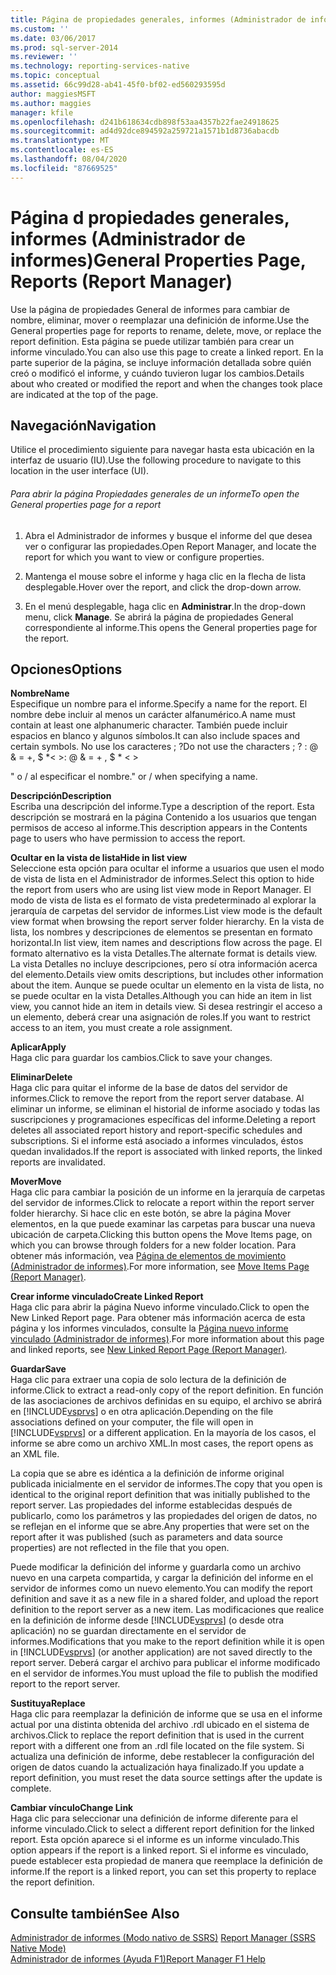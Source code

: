 ```yaml
---
title: Página de propiedades generales, informes (Administrador de informes) | Microsoft Docs
ms.custom: ''
ms.date: 03/06/2017
ms.prod: sql-server-2014
ms.reviewer: ''
ms.technology: reporting-services-native
ms.topic: conceptual
ms.assetid: 66c99d28-ab41-45f0-bf02-ed560293595d
author: maggiesMSFT
ms.author: maggies
manager: kfile
ms.openlocfilehash: d241b618634cdb898f53aa4357b22fae24918625
ms.sourcegitcommit: ad4d92dce894592a259721a1571b1d8736abacdb
ms.translationtype: MT
ms.contentlocale: es-ES
ms.lasthandoff: 08/04/2020
ms.locfileid: "87669525"
---
```

# <a name="general-properties-page-reports-report-manager"></a><span data-ttu-id="cb324-102">Página d propiedades generales, informes (Administrador de informes)</span><span class="sxs-lookup"><span data-stu-id="cb324-102">General Properties Page, Reports (Report Manager)</span></span>
  <span data-ttu-id="cb324-103">Use la página de propiedades General de informes para cambiar de nombre, eliminar, mover o reemplazar una definición de informe.</span><span class="sxs-lookup"><span data-stu-id="cb324-103">Use the General properties page for reports to rename, delete, move, or replace the report definition.</span></span> <span data-ttu-id="cb324-104">Esta página se puede utilizar también para crear un informe vinculado.</span><span class="sxs-lookup"><span data-stu-id="cb324-104">You can also use this page to create a linked report.</span></span> <span data-ttu-id="cb324-105">En la parte superior de la página, se incluye información detallada sobre quién creó o modificó el informe, y cuándo tuvieron lugar los cambios.</span><span class="sxs-lookup"><span data-stu-id="cb324-105">Details about who created or modified the report and when the changes took place are indicated at the top of the page.</span></span>  
  
## <a name="navigation"></a><span data-ttu-id="cb324-106">Navegación</span><span class="sxs-lookup"><span data-stu-id="cb324-106">Navigation</span></span>  
 <span data-ttu-id="cb324-107">Utilice el procedimiento siguiente para navegar hasta esta ubicación en la interfaz de usuario (IU).</span><span class="sxs-lookup"><span data-stu-id="cb324-107">Use the following procedure to navigate to this location in the user interface (UI).</span></span>  
  
###### <a name="to-open-the-general-properties-page-for-a-report"></a><span data-ttu-id="cb324-108">Para abrir la página Propiedades generales de un informe</span><span class="sxs-lookup"><span data-stu-id="cb324-108">To open the General properties page for a report</span></span>  
  
1.  <span data-ttu-id="cb324-109">Abra el Administrador de informes y busque el informe del que desea ver o configurar las propiedades.</span><span class="sxs-lookup"><span data-stu-id="cb324-109">Open Report Manager, and locate the report for which you want to view or configure properties.</span></span>  
  
2.  <span data-ttu-id="cb324-110">Mantenga el mouse sobre el informe y haga clic en la flecha de lista desplegable.</span><span class="sxs-lookup"><span data-stu-id="cb324-110">Hover over the report, and click the drop-down arrow.</span></span>  
  
3.  <span data-ttu-id="cb324-111">En el menú desplegable, haga clic en **Administrar**.</span><span class="sxs-lookup"><span data-stu-id="cb324-111">In the drop-down menu, click **Manage**.</span></span> <span data-ttu-id="cb324-112">Se abrirá la página de propiedades General correspondiente al informe.</span><span class="sxs-lookup"><span data-stu-id="cb324-112">This opens the General properties page for the report.</span></span>  
  
## <a name="options"></a><span data-ttu-id="cb324-113">Opciones</span><span class="sxs-lookup"><span data-stu-id="cb324-113">Options</span></span>  
 <span data-ttu-id="cb324-114">**Nombre**</span><span class="sxs-lookup"><span data-stu-id="cb324-114">**Name**</span></span>  
 <span data-ttu-id="cb324-115">Especifique un nombre para el informe.</span><span class="sxs-lookup"><span data-stu-id="cb324-115">Specify a name for the report.</span></span> <span data-ttu-id="cb324-116">El nombre debe incluir al menos un carácter alfanumérico.</span><span class="sxs-lookup"><span data-stu-id="cb324-116">A name must contain at least one alphanumeric character.</span></span> <span data-ttu-id="cb324-117">También puede incluir espacios en blanco y algunos símbolos.</span><span class="sxs-lookup"><span data-stu-id="cb324-117">It can also include spaces and certain symbols.</span></span> <span data-ttu-id="cb324-118">No use los caracteres ; ?</span><span class="sxs-lookup"><span data-stu-id="cb324-118">Do not use the characters ; ?</span></span> <span data-ttu-id="cb324-119">: \@ & = +, $ \*\< ></span><span class="sxs-lookup"><span data-stu-id="cb324-119">: \@ & = + , $ \* \< ></span></span>  
  
 <span data-ttu-id="cb324-120">" o / al especificar el nombre.</span><span class="sxs-lookup"><span data-stu-id="cb324-120">" or / when specifying a name.</span></span>  
  
 <span data-ttu-id="cb324-121">**Descripción**</span><span class="sxs-lookup"><span data-stu-id="cb324-121">**Description**</span></span>  
 <span data-ttu-id="cb324-122">Escriba una descripción del informe.</span><span class="sxs-lookup"><span data-stu-id="cb324-122">Type a description of the report.</span></span> <span data-ttu-id="cb324-123">Esta descripción se mostrará en la página Contenido a los usuarios que tengan permisos de acceso al informe.</span><span class="sxs-lookup"><span data-stu-id="cb324-123">This description appears in the Contents page to users who have permission to access the report.</span></span>  
  
 <span data-ttu-id="cb324-124">**Ocultar en la vista de lista**</span><span class="sxs-lookup"><span data-stu-id="cb324-124">**Hide in list view**</span></span>  
 <span data-ttu-id="cb324-125">Seleccione esta opción para ocultar el informe a usuarios que usen el modo de vista de lista en el Administrador de informes.</span><span class="sxs-lookup"><span data-stu-id="cb324-125">Select this option to hide the report from users who are using list view mode in Report Manager.</span></span> <span data-ttu-id="cb324-126">El modo de vista de lista es el formato de vista predeterminado al explorar la jerarquía de carpetas del servidor de informes.</span><span class="sxs-lookup"><span data-stu-id="cb324-126">List view mode is the default view format when browsing the report server folder hierarchy.</span></span> <span data-ttu-id="cb324-127">En la vista de lista, los nombres y descripciones de elementos se presentan en formato horizontal.</span><span class="sxs-lookup"><span data-stu-id="cb324-127">In list view, item names and descriptions flow across the page.</span></span> <span data-ttu-id="cb324-128">El formato alternativo es la vista Detalles.</span><span class="sxs-lookup"><span data-stu-id="cb324-128">The alternate format is details view.</span></span> <span data-ttu-id="cb324-129">La vista Detalles no incluye descripciones, pero sí otra información acerca del elemento.</span><span class="sxs-lookup"><span data-stu-id="cb324-129">Details view omits descriptions, but includes other information about the item.</span></span> <span data-ttu-id="cb324-130">Aunque se puede ocultar un elemento en la vista de lista, no se puede ocultar en la vista Detalles.</span><span class="sxs-lookup"><span data-stu-id="cb324-130">Although you can hide an item in list view, you cannot hide an item in details view.</span></span> <span data-ttu-id="cb324-131">Si desea restringir el acceso a un elemento, deberá crear una asignación de roles.</span><span class="sxs-lookup"><span data-stu-id="cb324-131">If you want to restrict access to an item, you must create a role assignment.</span></span>  
  
 <span data-ttu-id="cb324-132">**Aplicar**</span><span class="sxs-lookup"><span data-stu-id="cb324-132">**Apply**</span></span>  
 <span data-ttu-id="cb324-133">Haga clic para guardar los cambios.</span><span class="sxs-lookup"><span data-stu-id="cb324-133">Click to save your changes.</span></span>  
  
 <span data-ttu-id="cb324-134">**Eliminar**</span><span class="sxs-lookup"><span data-stu-id="cb324-134">**Delete**</span></span>  
 <span data-ttu-id="cb324-135">Haga clic para quitar el informe de la base de datos del servidor de informes.</span><span class="sxs-lookup"><span data-stu-id="cb324-135">Click to remove the report from the report server database.</span></span> <span data-ttu-id="cb324-136">Al eliminar un informe, se eliminan el historial de informe asociado y todas las suscripciones y programaciones específicas del informe.</span><span class="sxs-lookup"><span data-stu-id="cb324-136">Deleting a report deletes all associated report history and report-specific schedules and subscriptions.</span></span> <span data-ttu-id="cb324-137">Si el informe está asociado a informes vinculados, éstos quedan invalidados.</span><span class="sxs-lookup"><span data-stu-id="cb324-137">If the report is associated with linked reports, the linked reports are invalidated.</span></span>  
  
 <span data-ttu-id="cb324-138">**Mover**</span><span class="sxs-lookup"><span data-stu-id="cb324-138">**Move**</span></span>  
 <span data-ttu-id="cb324-139">Haga clic para cambiar la posición de un informe en la jerarquía de carpetas del servidor de informes.</span><span class="sxs-lookup"><span data-stu-id="cb324-139">Click to relocate a report within the report server folder hierarchy.</span></span> <span data-ttu-id="cb324-140">Si hace clic en este botón, se abre la página Mover elementos, en la que puede examinar las carpetas para buscar una nueva ubicación de carpeta.</span><span class="sxs-lookup"><span data-stu-id="cb324-140">Clicking this button opens the Move Items page, on which you can browse through folders for a new folder location.</span></span> <span data-ttu-id="cb324-141">Para obtener más información, vea [Página de elementos de movimiento &#40;Administrador de informes&#41;](../../2014/reporting-services/move-items-page-report-manager.md).</span><span class="sxs-lookup"><span data-stu-id="cb324-141">For more information, see [Move Items Page &#40;Report Manager&#41;](../../2014/reporting-services/move-items-page-report-manager.md).</span></span>  
  
 <span data-ttu-id="cb324-142">**Crear informe vinculado**</span><span class="sxs-lookup"><span data-stu-id="cb324-142">**Create Linked Report**</span></span>  
 <span data-ttu-id="cb324-143">Haga clic para abrir la página Nuevo informe vinculado.</span><span class="sxs-lookup"><span data-stu-id="cb324-143">Click to open the New Linked Report page.</span></span> <span data-ttu-id="cb324-144">Para obtener más información acerca de esta página y los informes vinculados, consulte la [Página nuevo informe vinculado &#40;Administrador de informes&#41;](../../2014/reporting-services/new-linked-report-page-report-manager.md).</span><span class="sxs-lookup"><span data-stu-id="cb324-144">For more information about this page and linked reports, see [New Linked Report Page &#40;Report Manager&#41;](../../2014/reporting-services/new-linked-report-page-report-manager.md).</span></span>  
  
 <span data-ttu-id="cb324-145">**Guardar**</span><span class="sxs-lookup"><span data-stu-id="cb324-145">**Save**</span></span>  
 <span data-ttu-id="cb324-146">Haga clic para extraer una copia de solo lectura de la definición de informe.</span><span class="sxs-lookup"><span data-stu-id="cb324-146">Click to extract a read-only copy of the report definition.</span></span> <span data-ttu-id="cb324-147">En función de las asociaciones de archivos definidas en su equipo, el archivo se abrirá en [!INCLUDE[vsprvs](../includes/vsprvs-md.md)] o en otra aplicación.</span><span class="sxs-lookup"><span data-stu-id="cb324-147">Depending on the file associations defined on your computer, the file will open in [!INCLUDE[vsprvs](../includes/vsprvs-md.md)] or a different application.</span></span> <span data-ttu-id="cb324-148">En la mayoría de los casos, el informe se abre como un archivo XML.</span><span class="sxs-lookup"><span data-stu-id="cb324-148">In most cases, the report opens as an XML file.</span></span>  
  
 <span data-ttu-id="cb324-149">La copia que se abre es idéntica a la definición de informe original publicada inicialmente en el servidor de informes.</span><span class="sxs-lookup"><span data-stu-id="cb324-149">The copy that you open is identical to the original report definition that was initially published to the report server.</span></span> <span data-ttu-id="cb324-150">Las propiedades del informe establecidas después de publicarlo, como los parámetros y las propiedades del origen de datos, no se reflejan en el informe que se abre.</span><span class="sxs-lookup"><span data-stu-id="cb324-150">Any properties that were set on the report after it was published (such as parameters and data source properties) are not reflected in the file that you open.</span></span>  
  
 <span data-ttu-id="cb324-151">Puede modificar la definición del informe y guardarla como un archivo nuevo en una carpeta compartida, y cargar la definición del informe en el servidor de informes como un nuevo elemento.</span><span class="sxs-lookup"><span data-stu-id="cb324-151">You can modify the report definition and save it as a new file in a shared folder, and upload the report definition to the report server as a new item.</span></span> <span data-ttu-id="cb324-152">Las modificaciones que realice en la definición de informe desde [!INCLUDE[vsprvs](../includes/vsprvs-md.md)] (o desde otra aplicación) no se guardan directamente en el servidor de informes.</span><span class="sxs-lookup"><span data-stu-id="cb324-152">Modifications that you make to the report definition while it is open in [!INCLUDE[vsprvs](../includes/vsprvs-md.md)] (or another application) are not saved directly to the report server.</span></span> <span data-ttu-id="cb324-153">Deberá cargar el archivo para publicar el informe modificado en el servidor de informes.</span><span class="sxs-lookup"><span data-stu-id="cb324-153">You must upload the file to publish the modified report to the report server.</span></span>  
  
 <span data-ttu-id="cb324-154">**Sustituya**</span><span class="sxs-lookup"><span data-stu-id="cb324-154">**Replace**</span></span>  
 <span data-ttu-id="cb324-155">Haga clic para reemplazar la definición de informe que se usa en el informe actual por una distinta obtenida del archivo .rdl ubicado en el sistema de archivos.</span><span class="sxs-lookup"><span data-stu-id="cb324-155">Click to replace the report definition that is used in the current report with a different one from an .rdl file located on the file system.</span></span> <span data-ttu-id="cb324-156">Si actualiza una definición de informe, debe restablecer la configuración del origen de datos cuando la actualización haya finalizado.</span><span class="sxs-lookup"><span data-stu-id="cb324-156">If you update a report definition, you must reset the data source settings after the update is complete.</span></span>  
  
 <span data-ttu-id="cb324-157">**Cambiar vínculo**</span><span class="sxs-lookup"><span data-stu-id="cb324-157">**Change Link**</span></span>  
 <span data-ttu-id="cb324-158">Haga clic para seleccionar una definición de informe diferente para el informe vinculado.</span><span class="sxs-lookup"><span data-stu-id="cb324-158">Click to select a different report definition for the linked report.</span></span> <span data-ttu-id="cb324-159">Esta opción aparece si el informe es un informe vinculado.</span><span class="sxs-lookup"><span data-stu-id="cb324-159">This option appears if the report is a linked report.</span></span> <span data-ttu-id="cb324-160">Si el informe es vinculado, puede establecer esta propiedad de manera que reemplace la definición de informe.</span><span class="sxs-lookup"><span data-stu-id="cb324-160">If the report is a linked report, you can set this property to replace the report definition.</span></span>  
  
## <a name="see-also"></a><span data-ttu-id="cb324-161">Consulte también</span><span class="sxs-lookup"><span data-stu-id="cb324-161">See Also</span></span>  
 <span data-ttu-id="cb324-162">[Administrador de informes &#40;Modo nativo de SSRS&#41;](../../2014/reporting-services/report-manager-ssrs-native-mode.md) </span><span class="sxs-lookup"><span data-stu-id="cb324-162">[Report Manager  &#40;SSRS Native Mode&#41;](../../2014/reporting-services/report-manager-ssrs-native-mode.md) </span></span>  
 [<span data-ttu-id="cb324-163">Administrador de informes (Ayuda F1)</span><span class="sxs-lookup"><span data-stu-id="cb324-163">Report Manager F1 Help</span></span>](../../2014/reporting-services/report-manager-f1-help.md)  
  
  
